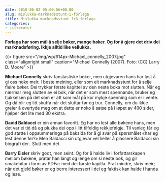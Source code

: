 ```yaml
---
date: 2010-06-02 05:00:56+00:00
slug: mislukka-marknadsstunt-i-forlaga
title: Mislukka marknadsstunt frå forlaga
categories:
- Litteratur
---
```


**Forlaga har som mål å selje bøker, mange bøker. Og for å gjere det driv dei marknadsføring. Ikkje alltid like vellukka.**

<!--more-->

{{< figure src="/img/wp/614px-Michael_connelly_2007.jpg" class="alignright small" caption="Michael Connelly (2007). Foto: (CC) Larry D. Moore" >}}

**Michael Connelly** skriv fanstastiske bøker, men utgjevaren hans har lyst å gi oss noko meir. I beste meining, eller som eit marknadsstunt for å selje fleire bøker. Dei trykker første kapittel av den neste boka mot slutten. Når eg nærmar meg slutten av ei bok, når det er som mest spennande, bruker eg tjukkelsen på det som er att som mål på kor mykje spenning som er i vente. Og då blir eg litt skuffa når det sluttar før eg trur. Connelly, om du ikkje greier å overtyde meg om at dette er noko å satse på i løpet av 400 sider, hjelper det lite med 30 ekstra.

**David Baldacci** er ein annan favoritt. Eg har no lest alle bøkene hans, men det var ei tid då eg plukka dei opp i litt tilfeldig rekkjefølgje. Til vanleg får eg god støtte i oppsummeringa på baksida for å gi svar på spørsmålet «har eg lest denne før?» Men Baldacci sin utgjevar vel heller å plassere Baldacci sin biografi der.  Slutt med det.

**Barry Eisler** skriv godt, men seint. Og for å halde liv i forfattarskapen mellom bøkene, pratar han langt og lenge om si neste bok, og gir smakebitar i form av PDFar med dei første kapitla. Prat mindre, skriv meir; når det gjeld bøker er eg berre interessert i dei eg faktisk kan halde i handa og lese.

